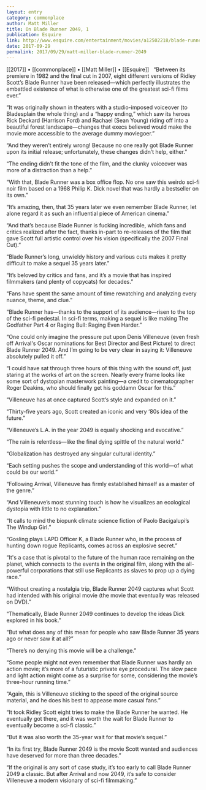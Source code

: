 ```yaml
---
layout: entry
category: commonplace
author: Matt Miller
title: On Blade Runner 2049, 1
publication: Esquire
link: http://www.esquire.com/entertainment/movies/a12502218/blade-runner-2049-review-spoiler-free/
date: 2017-09-29
permalink: 2017/09/29/matt-miller-blade-runner-2049
---
```


[[2017]] • [[commonplace]] • [[Matt Miller]] • [[Esquire]] 
 
“Between its premiere in 1982 and the final cut in 2007, eight different versions of Ridley Scott’s Blade Runner have been released—which perfectly illustrates the embattled existence of what is otherwise one of the greatest sci-fi films ever.”

“It was originally shown in theaters with a studio-imposed voiceover (to Bladesplain the whole thing) and a “happy ending,” which saw its heroes Rick Deckard (Harrison Ford) and Rachael (Sean Young) riding off into a beautiful forest landscape—changes that execs believed would make the movie more accessible to the average dummy moviegoer.”

“And they weren’t entirely wrong! Because no one really got Blade Runner upon its initial release; unfortunately, these changes didn’t help, either.”

“The ending didn’t fit the tone of the film, and the clunky voiceover was more of a distraction than a help.”

“With that, Blade Runner was a box office flop. No one saw this weirdo sci-fi noir film based on a 1968 Philip K. Dick novel that was hardly a bestseller on its own.”

“It’s amazing, then, that 35 years later we even remember Blade Runner, let alone regard it as such an influential piece of American cinema.”

“And that’s because Blade Runner is fucking incredible, which fans and critics realized after the fact, thanks in-part to re-releases of the film that gave Scott full artistic control over his vision (specifically the 2007 Final Cut).”

“Blade Runner’s long, unwieldy history and various cuts makes it pretty difficult to make a sequel 35 years later.”

“It’s beloved by critics and fans, and it’s a movie that has inspired filmmakers (and plenty of copycats) for decades.”

“Fans have spent the same amount of time rewatching and analyzing every nuance, theme, and clue.”

“Blade Runner has—thanks to the support of its audience—risen to the top of the sci-fi pedestal. In sci-fi terms, making a sequel is like making The Godfather Part 4 or Raging Bull: Raging Even Harder.”

“One could only imagine the pressure put upon Denis Villeneuve (even fresh off Arrival's Oscar nominations for Best Director and Best Picture) to direct Blade Runner 2049. And I’m going to be very clear in saying it: Villeneuve absolutely pulled it off.”

“I could have sat through three hours of this thing with the sound off, just staring at the works of art on the screen. Nearly every frame looks like some sort of dystopian masterwork painting—a credit to cinematographer Roger Deakins, who should finally get his goddamn Oscar for this.”

“Villeneuve has at once captured Scott’s style and expanded on it.”

“Thirty-five years ago, Scott created an iconic and very ‘80s idea of the future.”

“Villeneuve’s L.A. in the year 2049 is equally shocking and evocative.”

“The rain is relentless—like the final dying spittle of the natural world.”

“Globalization has destroyed any singular cultural identity.”

“Each setting pushes the scope and understanding of this world—of what could be our world.”

“Following Arrival, Villeneuve has firmly established himself as a master of the genre.”

“And Villeneuve’s most stunning touch is how he visualizes an ecological dystopia with little to no explanation.”

“It calls to mind the biopunk climate science fiction of Paolo Bacigalupi’s The Windup Girl.”

“Gosling plays LAPD Officer K, a Blade Runner who, in the process of hunting down rogue Replicants, comes across an explosive secret.”

“It's a case that is pivotal to the future of the human race remaining on the planet, which connects to the events in the original film, along with the all-powerful corporations that still use Replicants as slaves to prop up a dying race.”

“Without creating a nostalgia trip, Blade Runner 2049 captures what Scott had intended with his original movie (the movie that eventually was released on DVD).”

“Thematically, Blade Runner 2049 continues to develop the ideas Dick explored in his book.”

“But what does any of this mean for people who saw Blade Runner 35 years ago or never saw it at all?”

“There’s no denying this movie will be a challenge.”

“Some people might not even remember that Blade Runner was hardly an action movie; it’s more of a futuristic private eye procedural. The slow pace and light action might come as a surprise for some, considering the movie’s three-hour running time.”

“Again, this is Villeneuve sticking to the speed of the original source material, and he does his best to appease more casual fans.”

“It took Ridley Scott eight tries to make the Blade Runner he wanted. He eventually got there, and it was worth the wait for Blade Runner to eventually become a sci-fi classic.”

“But it was also worth the 35-year wait for that movie’s sequel.”

“In its first try, Blade Runner 2049 is the movie Scott wanted and audiences have deserved for more than three decades.”

“If the original is any sort of case study, it’s too early to call Blade Runner 2049 a classic. But after Arrival and now 2049, it’s safe to consider Villeneuve a modern visionary of sci-fi filmmaking.”

